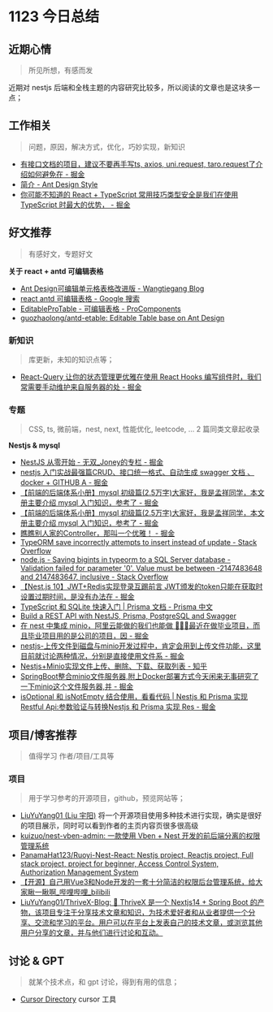 
# 1123 今日总结



## 近期心情
> 所见所想，有感而发


近期对 nestjs 后端和全栈主题的内容研究比较多，所以阅读的文章也是这块多一点；


## 工作相关
> 问题，原因，解决方式，优化，巧妙实现，新知识

- [有接口文档的项目，建议不要再手写ts, axios, uni.request, taro.request了介绍如何避免在 - 掘金](https://juejin.cn/post/7436581678120878080)
- [简介 - Ant Design Style](https://ant-design.github.io/antd-style/zh-CN/guide)
- [你可能不知道的 React + TypeScript 常用技巧类型安全是我们在使用 TypeScript 时最大的优势， - 掘金](https://juejin.cn/post/7343987389080092723)




## 好文推荐
> 有感好文，专题好文

**关于 react + antd 可编辑表格**

- [Ant Design可编辑单元格表格改进版 - Wangtiegang Blog](https://wangtiegang.github.io/2020/03/01/Ant-Design%E5%8F%AF%E7%BC%96%E8%BE%91%E5%8D%95%E5%85%83%E6%A0%BC%E8%A1%A8%E6%A0%BC%E6%94%B9%E8%BF%9B%E7%89%88/)
- [react antd 可编辑表格 - Google 搜索](https://www.google.com/search?q=react+antd++%E5%8F%AF%E7%BC%96%E8%BE%91%E8%A1%A8%E6%A0%BC&sca_esv=280a44b9c274f648&sxsrf=ADLYWIIT7cKBMEasu046VrlqsE4PbNcY6Q:1731911400704&ei=6N46Z-XLKvbAvr0PndjvgQk&start=10&sa=N&sstk=ATObxK5V-tTn5awALJ4gaAHBknMuFHw7EqU_RglvmAh-WgU7uPY4-jLOZCoEJndIhL9cUrw6nGVSX_KJ4P7JZL2abvWMBA3gU6s2yg&ved=2ahUKEwjl38jeoOWJAxV2oK8BHR3sO5AQ8NMDegQIBxAW&biw=2560&bih=1224&dpr=1)
- [EditableProTable - 可编辑表格 - ProComponents](https://procomponents.ant.design/components/editable-table)
- [guozhaolong/antd-etable: Editable Table base on Ant Design](https://github.com/guozhaolong/antd-etable)


### 新知识
> 库更新，未知的知识点等；

- [React-Query 让你的状态管理更优雅在使用 React Hooks 编写组件时，我们常需要手动维护来自服务器的处 - 掘金](https://juejin.cn/post/6937833844837974053)


### 专题
> CSS, ts, 微前端，nest, next, 性能优化, leetcode, ... 2 篇同类文章起收录

**Nestjs & mysql**

- [NestJS 从零开始 - 无双_Joney的专栏 - 掘金](https://juejin.cn/column/7179578893353877565)
- [nestjs 入门实战最强篇CRUD、接口统一格式、自动生成 swagger 文档 、docker + GITHUB A - 掘金](https://juejin.cn/post/7434059234760556594#heading-19)
- [【前端的后端体系小册】mysql 初级篇(2.5万字)大家好，我是孟祥同学，本文册主要介绍 mysql 入门知识，参考了 - 掘金](https://juejin.cn/post/7314978189456162851#heading-93)
- [【前端的后端体系小册】mysql 初级篇(2.5万字)大家好，我是孟祥同学，本文册主要介绍 mysql 入门知识，参考了 - 掘金](https://juejin.cn/post/7314978189456162851#heading-74)
- [瞧瞧别人家的Controller，那叫一个优雅！ - 掘金](https://juejin.cn/post/7436040737416757275)
- [TypeORM save incorrectly attempts to insert instead of update - Stack Overflow](https://stackoverflow.com/questions/66671515/typeorm-save-incorrectly-attempts-to-insert-instead-of-update)
- [node.js - Saving bigints in typeorm to a SQL Server database - Validation failed for parameter '0'. Value must be between -2147483648 and 2147483647, inclusive - Stack Overflow](https://stackoverflow.com/questions/60904878/saving-bigints-in-typeorm-to-a-sql-server-database-validation-failed-for-param)
- [【Nest.js 10】JWT+Redis实现登录互踢前言 JWT颁发的token只能在获取时设置过期时间，是没有办法在 - 掘金](https://juejin.cn/post/7433079370853449791)
- [TypeScript 和 SQLite 快速入门 | Prisma 文档 - Prisma 中文](https://prisma.org.cn/docs/getting-started/quickstart-sqlite#)
- [Build a REST API with NestJS, Prisma, PostgreSQL and Swagger](https://www.prisma.io/blog/nestjs-prisma-rest-api-7D056s1BmOL0)
- [在 nest 中集成 minio，阿里云能做的我们也能做 🐒🐒🐒最近在做毕业项目，而且毕业项目用的是公司的项目，因 - 掘金](https://juejin.cn/post/7362799963322351626?from=search-suggest)
- [nestjs-上传文件到磁盘与minio开发过程中，肯定会用到上传文件功能，这里目前就讨论两种情况，分别是直接使用文件系 - 掘金](https://juejin.cn/post/7274518244085710905)
- [Nestjs+Minio实现文件上传、删除、下载、获取列表 - 知乎](https://zhuanlan.zhihu.com/p/616073957)
- [SpringBoot整合minio文件服务器,附上Docker部署方式今天闲来无事研究了一下minio这个文件服务器,并 - 掘金](https://juejin.cn/post/7006217033092169764)
- [isOptional 和 isNotEmpty 结合使用，看看代码 | Nestjs 和 Prisma 实现 Restful Api:参数验证与转换Nestjs 和 Prisma 实现 Res - 掘金](https://juejin.cn/post/7436971536349741108)


## 项目/博客推荐
> 值得学习 作者/项目/工具等



### 项目
> 用于学习参考的开源项目，github，预览网站等；

- [LiuYuYang01 (Liu 宇阳)](https://github.com/LiuYuYang01) 将一个开源项目使用多种技术进行实现，确实是很好的项目展示，同时可以看到作者的主页内容页很多很高级
- [kuizuo/nest-vben-admin: 一款使用 Vben + Nest 开发的前后端分离的权限管理系统](https://github.com/kuizuo/nest-vben-admin)
- [PanamaHat123/Ruoyi-Nest-React: Nestjs project, Reactjs project, Full stack project, project for beginner, Access Control System, Authorization Management System](https://github.com/PanamaHat123/Ruoyi-Nest-React)
- [【开源】自己用Vue3和Node开发的一套十分简洁的权限后台管理系统，给大家瞅一瞅啊_哔哩哔哩_bilibili](https://www.bilibili.com/video/BV1U61xY6E4L/?vd_source=97ca2403e645c8e1787c35d7a06f7d45)
- [LiuYuYang01/ThriveX-Blog: 🎉 ThriveX 是一个 Nextjs14 + Spring Boot 的产物，该项目专注于分享技术文章和知识，为技术爱好者和从业者提供一个分享、交流和学习的平台。用户可以在平台上发表自己的技术文章，或浏览其他用户分享的文章，并与他们进行讨论和互动。](https://github.com/LiuYuYang01/ThriveX-Blog)




## 讨论 & GPT
> 就某个技术点，和 gpt 讨论，得到有用的信息；


- [Cursor Directory](https://cursor.directory/) cursor 工具
